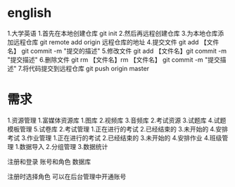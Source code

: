 # english
1.大学英语
   1.首先在本地创建仓库 git init
   2.然后再远程创建仓库
   3.为本地仓库添加远程仓库 git remote add origin 远程仓库的地址
   4.提交文件 git add 【文件名】 git commit -m "提交的描述"
   5.修改文件 git add 【文件名】git commit -m "提交描述"
   6.删除文件 git rm 【文件名】rm 【文件名】 git commit -m "提交描述"
   7.将代码提交到远程仓库 git push origin master

# 需求
1.资源管理
   1.富媒体资源库
      1.图库
      2.视频库
      3.音频库
   2.考试资源
   3.试题库
   4.试题模板管理
   5.试卷库
2.考试管理
   1.正在进行的考试
   2.已经结束的
   3.未开始的
   4.安排考试
3.作业管理
   1.正在进行的考试
   2.已经结束的
   3.未开始的
   4.安排作业
4.班级管理
   1.数据导入
   2.分组管理
   3.数据统计


注册和登录    账号和角色
数据库

注册时选择角色
可以在后台管理中开通账号